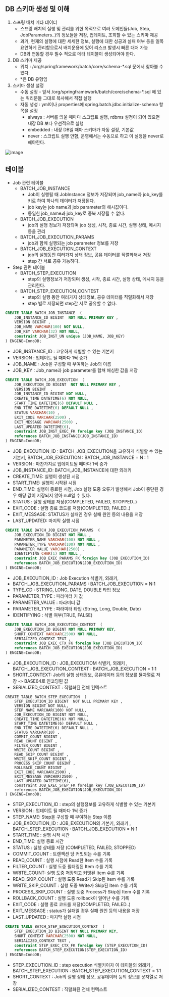 ## DB 스키마 생성 및 이해 
1. 스프링 배치 메타 데이터
   - 스프링 배치의 실행 및 관리를 위한 목적으로 여러 도메인들(Job, Step, JobParameters..)의 정보들을 저장, 업데이트, 조회할 수 있는 스키마 제공
   - 과거, 현재의 실행에 대한 세세한 정보, 실행에 대한 성공과 실패 여부 등을 일목요연하게 관리함으로서 배치운용에 있어 리스크 발생시 빠른 대처 가능
   - DB와 연동할 경우 필수 적으로 메타 테이블이 생성되어야 한다.
2. DB 스키마 제공
   - 위치 : /org/springframework/batch/core/schema-*.sql 문에서 찾아볼 수 있다.
   - *은 DB 유형임
3. 스키마 생성 설정
   - 수동 설정 - 앞서 /org/springframework/batch/core/schema-*.sql 에 있는 쿼리문들 그대로 복사해서 직접 실행
   - 자동 생성 : yml이나 properties에 spring.batch.jdbc.initialize-schema 항목을 설정
     - always : 서버를 띄울 때마다 스크립트 실행, rdbms 설정이 되어 있으면 내장 DB 보다 우선적으로 실행
     - embedded : 내장 DB일 때마 스키마가 자동 설정, 기본값
     - never : 스크립트 실행 안함, 운영에서는 수동으로 하고 이 설정을 never로 해야한다.

![image](https://github.com/user-attachments/assets/c03434d8-69b6-46ba-a57c-29f75baa929d)

## 테이블 
- Job 관련 테이블
  - BATCH_JOB_INSTANCE
    - Job이 실행될 때 JobInstance 정보가 저장되며 job_name과 job_key를 키로 하여 하나의 데이터가 저장된다.
    - job key는 job name과 job parameter의 해시값이다.
    - 동일한 job_name과 job_key로 중복 저장될 수 없다.
  - BATCH_JOB_EXECUTION
    - job의 실행 정보가 저장되며 job 생성, 시작, 종료 시간, 실행 상태, 메시지 등을 관리
  - BATCH_JOB_EXECUTION_PARAMS
    - job과 함께 실행되는 job parameter 정보를 저장
  - BATCH_JOB_EXECUTION_CONTEXT
    - job의 실행동안 여러가지 상태 정보, 공유 데이터를 직렬화해서 저장
    - step 간 서로 공유 가능하다. 
- Step 관련 테이블
  - BATCH_STEP_EXECUTION
    - step의 실행정보가 저장되며 생성, 시작, 종료 시간, 실행 상태, 메시지 등을 관리한다.
  - BATCH_STEP_EXECUTION_CONTEST
    - step의 실행 동안 여러가지 상태정보, 공유 데이터를 직렬화해서 저장
    - step 별로 저장되면 step간 서로 공유할 수 없다.

```sql
CREATE TABLE BATCH_JOB_INSTANCE  (
    JOB_INSTANCE_ID BIGINT  NOT NULL PRIMARY KEY ,
    VERSION BIGINT ,
    JOB_NAME VARCHAR(100) NOT NULL,
    JOB_KEY VARCHAR(32) NOT NULL,
    constraint JOB_INST_UN unique (JOB_NAME, JOB_KEY)
) ENGINE=InnoDB;
```
- JOB_INSTANCE_ID : 고유하게 식별할 수 있는 기본키
- VERSION : 업데이트 될 때마다 1씩 증가
- JOB_NAME : Job을 구성할 때 부여하는 Job의 이름
- JOB_KEY : Job_name과 job parameter를 합쳐 해싱한 값을 저장

```sql
CREATE TABLE BATCH_JOB_EXECUTION  (
    JOB_EXECUTION_ID BIGINT  NOT NULL PRIMARY KEY ,
    VERSION BIGINT  ,
    JOB_INSTANCE_ID BIGINT NOT NULL,
    CREATE_TIME DATETIME(6) NOT NULL,
    START_TIME DATETIME(6) DEFAULT NULL ,
    END_TIME DATETIME(6) DEFAULT NULL ,
    STATUS VARCHAR(10) ,
    EXIT_CODE VARCHAR(2500) ,
    EXIT_MESSAGE VARCHAR(2500) ,
    LAST_UPDATED DATETIME(6),
    constraint JOB_INST_EXEC_FK foreign key (JOB_INSTANCE_ID)
    references BATCH_JOB_INSTANCE(JOB_INSTANCE_ID)
) ENGINE=InnoDB;
```
- JOB_EXECUTION_ID : BATCH_JOB_EXECUTION을 고유하게 식별할 수 있는 기본키, BATCH_JOB_EXECUTION : BATCH_JOB_INSTANCE = N : 1
- VERSION : 마찬가지로 업데이트될 때마다 1씩 증가
- JOB_INSTANCE_ID: BATCH_JOB_INSTANCE에 대한 외래키
- CREATE_TIME: 실행이 생성된 시점
- START_TIME: 실행이 시작된 시점
- END_TIME: 실행이 종료된 시점, Job 실행 도중 오류가 발생해서 Job이 중단된 경우 해당 값이 저장되지 않아 null일 수 있다.
- STATUS : 실행 상태를 저장(COMPLETED, FAILED, STOPPED..)
- EXIT_CODE : 실행 종료 코드를 저장(COMPLETED, FAILED..)
- EXIT_MESSAGE: STATUS가 실패인 경우 실패 원인 등의 내용을 저장
- LAST_UPDATED: 마지막 실행 시점

```sql
CREATE TABLE BATCH_JOB_EXECUTION_PARAMS  (
    JOB_EXECUTION_ID BIGINT NOT NULL ,
    PARAMETER_NAME VARCHAR(100) NOT NULL ,
    PARAMETER_TYPE VARCHAR(100) NOT NULL ,
    PARAMETER_VALUE VARCHAR(2500) ,
    IDENTIFYING CHAR(1) NOT NULL ,
    constraint JOB_EXEC_PARAMS_FK foreign key (JOB_EXECUTION_ID)
    references BATCH_JOB_EXECUTION(JOB_EXECUTION_ID)
) ENGINE=InnoDB;
```
- JOB_EXECUTION_ID : Job Execution 식별키, 외래키,
- BATCH_JOB_EXECUTION_PARAMS : BATCH_JOB_EXECUTION = N:1
- TYPE_CD : STRING, LONG, DATE, DOUBLE 타입 정보
- PARAMETER_TYPE : 파라미터 키 값
- PARAMETER_VALUE : 파라미터 값
- PARAMETER_TYPE : 파라미터 타입 (String, Long, Double, Date)
- IDENTIFYING : 식별 여부(TRUE, FALSE)

```sql
CREATE TABLE BATCH_JOB_EXECUTION_CONTEXT  (
    JOB_EXECUTION_ID BIGINT NOT NULL PRIMARY KEY,
    SHORT_CONTEXT VARCHAR(2500) NOT NULL,
    SERIALIZED_CONTEXT TEXT ,
    constraint JOB_EXEC_CTX_FK foreign key (JOB_EXECUTION_ID)
    references BATCH_JOB_EXECUTION(JOB_EXECUTION_ID)
) ENGINE=InnoDB;
```
- JOB_EXECUTION_ID : JOB_EXECUTIOM 식별키, 외래키 , BATCH_JOB_EXECUTION_CONTEXT : BATCH_JOB_EXECUTION = 1:1
- SHORT_CONTEXT: Job의 실행 상태정보, 공유데이터 등의 정보를 뮨자열로 저장 -> BASE64로 인코딩된 값
- SERIALIZED_CONTEXT : 직렬화된 전체 컨텍스트

```sq;
CREATE TABLE BATCH_STEP_EXECUTION  (
    STEP_EXECUTION_ID BIGINT  NOT NULL PRIMARY KEY ,
    VERSION BIGINT NOT NULL,
    STEP_NAME VARCHAR(100) NOT NULL,
    JOB_EXECUTION_ID BIGINT NOT NULL,
    CREATE_TIME DATETIME(6) NOT NULL,
    START_TIME DATETIME(6) DEFAULT NULL ,
    END_TIME DATETIME(6) DEFAULT NULL ,
    STATUS VARCHAR(10) ,
    COMMIT_COUNT BIGINT ,
    READ_COUNT BIGINT ,
    FILTER_COUNT BIGINT ,
    WRITE_COUNT BIGINT ,
    READ_SKIP_COUNT BIGINT ,
    WRITE_SKIP_COUNT BIGINT ,
    PROCESS_SKIP_COUNT BIGINT ,
    ROLLBACK_COUNT BIGINT ,
    EXIT_CODE VARCHAR(2500) ,
    EXIT_MESSAGE VARCHAR(2500) ,
    LAST_UPDATED DATETIME(6),
    constraint JOB_EXEC_STEP_FK foreign key (JOB_EXECUTION_ID)
    references BATCH_JOB_EXECUTION(JOB_EXECUTION_ID)
) ENGINE=InnoDB;
```
- STEP_EXECUTION_ID : step의 실행정보를 고유하게 식별할 수 있는 기본키
- VERSION : 업데이트 될 때마다 1씩 증가
- STEP_NAME: Step을 구성할 때 부여하는 Step 이름
- JOB_EXECUTION_ID : JOB_EXECUTION의 기본키, 외래키 , BATCH_STEP_EXECUTION : BATCH_JOB_EXECUTION = N:1
- START_TIME : 실행 시작 시간
- END_TIME: 실행 종료 시간
- STATUS : 실행 상태를 저장 (COMPLETED, FAILED, STOPPED)
- COMMIT_COUNT : 트랜잭션 당 커밋되는 수를 기록
- READ_COUNT : 실행 시점에 Read한 Item 수를 기록
- FILTER_COUNT : 실행 도중 필터링된 Item 수를 기록
- WRITE_COUNT: 실행 도중 저장되고 커밋된 Item 수를 기록
- READ_SKIP_COUNT : 실행 도중 Read가 Skip된 Item 수를 기록
- WRITE_SKIP_COUNT : 실행 도중 Write가 Skip된 Item 수를 기록
- PROCESS_SKIP_COUNT : 실행 도중 Process가 Skip된 Item 수를 기록
- ROLLBACK_COUNT : 실행 도중 rollback이 일어난 수를 기록
- EXIT_CODE : 실행 종료 코드를 저장(COMPLETED, FAILED..)
- EXIT_MESSAGE : status가 실패일 경우 실패 원인 등의 내용을 저장
- LAST_UPDATED : 마지막 실행 시점

```sql
CREATE TABLE BATCH_STEP_EXECUTION_CONTEXT  (
    STEP_EXECUTION_ID BIGINT NOT NULL PRIMARY KEY,
    SHORT_CONTEXT VARCHAR(2500) NOT NULL,
    SERIALIZED_CONTEXT TEXT ,
    constraint STEP_EXEC_CTX_FK foreign key (STEP_EXECUTION_ID)
    references BATCH_STEP_EXECUTION(STEP_EXECUTION_ID)
) ENGINE=InnoDB;
```
- STEP_EXECUTION_ID : step execution 식별키이자 이 테이블의 외래키 , BATCH_STEP_EXECUTION : BATCH_STEP_EXECUTION_CONTEXT = 1:1
- SHORT_CONTEXT : Job의 실행 상태 정보, 공유데이터 등의 정보를 문자열로 저장
- SERIALIZED_CONTEST : 직렬화된 전체 컨텍스트

